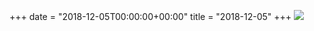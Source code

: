 +++
date = "2018-12-05T00:00:00+00:00"
title = "2018-12-05"
+++
<img class="img-fluid" src="/2018-12-05.jpg" />
